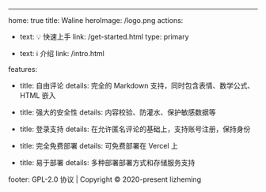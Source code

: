 ---

home: true
title: Waline
heroImage: /logo.png
actions:

- text: 💡 快速上手
  link: /get-started.html
  type: primary

- text: ℹ️ 介绍
  link: /intro.html

features:

- title: 自由评论
  details: 完全的 Markdown 支持，同时包含表情、数学公式、HTML 嵌入

- title: 强大的安全性
  details: 内容校验、防灌水、保护敏感数据等

- title: 登录支持
  details: 在允许匿名评论的基础上，支持账号注册，保持身份

- title: 完全免费部署
  details: 可免费部署在 Vercel 上

- title: 易于部署
  details: 多种部署部署方式和存储服务支持

footer: GPL-2.0 协议 | Copyright © 2020-present lizheming

